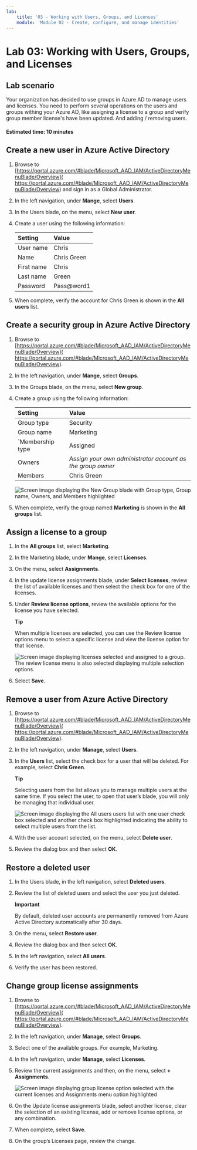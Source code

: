```yaml
---
lab:
    title: '03 - Working with Users, Groups, and Licenses'
    module: 'Module 02 - Create, configure, and manage identities'
---
```


# Lab 03: Working with Users, Groups, and Licenses

## Lab scenario

Your organization has decided to use groups in Azure AD to manage users and licenses. You need to perform several operations on the users and groups withing your Azure AD, like assigning a license to a group and verify group member license's have been updated.  And adding / removing users.

#### Estimated time: 10 minutes

## Create a new user in Azure Active Directory

1. Browse to [https://portal.azure.com/#blade/Microsoft_AAD_IAM/ActiveDirectoryMenuBlade/Overview]( https://portal.azure.com/#blade/Microsoft_AAD_IAM/ActiveDirectoryMenuBlade/Overview) and sign in as a Global Administrator.

2. In the left navigation, under **Mange**, select **Users**.

3. In the Users blade, on the menu, select **New user**.

4. Create a user using the following information:

    | **Setting**| **Value**|
    | :--- | :--- |
    | User name| Chris|
    | Name| Chris Green|
    | First name| Chris|
    | Last name| Green|
    | Password| Pass@word1|

5. When complete, verify the account for Chris Green is shown in the **All users** list.

## Create a security group in Azure Active Directory

1. Browse to [https://portal.azure.com/#blade/Microsoft_AAD_IAM/ActiveDirectoryMenuBlade/Overview]( https://portal.azure.com/#blade/Microsoft_AAD_IAM/ActiveDirectoryMenuBlade/Overview).

2. In the left navigation, under **Mange**, select **Groups**.

3. In the Groups blade, on the menu, select **New group**.

4. Create a group using the following information:

    | **Setting**| **Value**|
    | :--- | :--- |
    | Group type| Security|
    | Group name| Marketing|
    | `Membership type| Assigned|
    | Owners| *Assign your own administrator account as the group owner*|
    | Members| Chris Green|

    ![Screen image displaying the New Group blade with Group type, Group name, Owners, and Members highlighted](./media/lp1-mod2-create-group.png)

5. When complete, verify the group named **Marketing** is shown in the **All groups** list.

## Assign a license to a group

1. In the **All groups** list, select **Marketing**.

2. In the Marketing blade, under **Mange**, select **Licenses**.

3. On the menu, select **Assignments**.

4. In the update license assignments blade, under **Select licenses**, review the list of available licenses and then select the check box for one of the licenses.

5. Under **Review license options**, review the available options for the license you have selected.

    **Tip**

    When multiple licenses are selected, you can use the Review license options menu to select a specific license and view the license option for that license.

    ![Screen image displaying licenses selected and assigned to a group. The review license menu is also selected displaying multiple selection options.](./media/lp1-mod2-assign-license-group.png)

6. Select **Save**.

## Remove a user from Azure Active Directory

1. Browse to [https://portal.azure.com/#blade/Microsoft_AAD_IAM/ActiveDirectoryMenuBlade/Overview]( https://portal.azure.com/#blade/Microsoft_AAD_IAM/ActiveDirectoryMenuBlade/Overview).

2. In the left navigation, under **Manage**, select **Users**.

3. In the **Users** list, select the check box for a user that will be deleted. For example, select **Chris Green**.

    **Tip**

    Selecting users from the list allows you to manage multiple users at the same time. If you select the user, to open that user’s blade, you will only be managing that individual user.

    ![Screen image displaying the All users users list with one user check box selected and another check box highlighted indicating the ability to select multiple users from the list.](./media/lp1-mod2-remove-user.png)

4. With the user account selected, on the menu, select **Delete user**.

5. Review the dialog box and then select **OK**.

## Restore a deleted user

1. In the Users blade, in the left navigation, select **Deleted users**.

2. Review the list of deleted users and select the user you just deleted.

    **Important**

    By default, deleted user accounts are permanently removed from Azure Active Directory automatically after 30 days.

3. On the menu, select **Restore user**.

4. Review the dialog box and then select **OK**.

5. In the left navigation, select **All users**.

6. Verify the user has been restored.

## Change group license assignments

1. Browse to [https://portal.azure.com/#blade/Microsoft_AAD_IAM/ActiveDirectoryMenuBlade/Overview]( https://portal.azure.com/#blade/Microsoft_AAD_IAM/ActiveDirectoryMenuBlade/Overview).

2. In the left navigation, under **Manage**, select **Groups**.

3. Select one of the available groups. For example, Marketing.

4. In the left navigation, under **Manage**, select **Licenses**.

5. Review the current assignments and then, on the menu, select **+ Assignments**.

    ![Screen image displaying group license option selected with the current licenses and Assignments menu option highlighted](./media/lp1-mod2-change-group-license.png)

6. On the Update license assignments blade, select another license, clear the selection of an existing license, add or remove license options, or any combination.

7. When complete, select **Save**.

8. On the group’s Licenses page, review the change.
